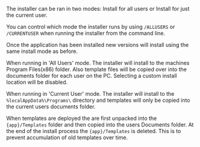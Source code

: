 The installer can be ran in two modes: Install for all users or Install for just the current user.

You can control which mode the installer runs by using `/ALLUSERS` or `/CURRENTUSER` when running the installer from the command line.

Once the application has been installed new versions will install using the same install mode as before. 

When running in 'All Users' mode. The installer will install to the machines Program Files(x86) folder. Also template files will be copied over into the documents folder for each user on the PC. Selecting a custom install location will be disabled.

When running in 'Current User' mode. The installer will install to the `%localAppData%\Programs\` directory and templates will only be copied into the current users documents folder.

When templates are deployed the are first unpacked into the `{app}/Templates` folder and then copied into the users Documents folder. At the end of the install process the `{app}/Templates` is deleted. This is to prevent accumulation of old templates over time. 